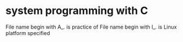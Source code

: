 system programming with C
=======================================================================

File name begin with A_*.* is practice of <Advanced Linux Programming>
File name begin with l_*.* is Linux platform specified

